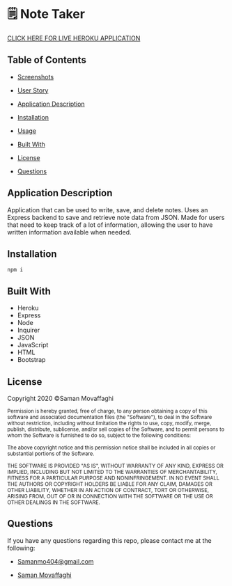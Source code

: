 # 🗒 Note Taker
[CLICK HERE FOR LIVE HEROKU APPLICATION](https://note-taker-express-app.herokuapp.com/)

## Table of Contents
* [Screenshots](#screenshots)

* [User Story](#user-story)

* [Application Description](#application-description)

* [Installation](#installation)

* [Usage](#usage)

* [Built With](#built-with)

* [License](#license)

* [Questions](#questions)


## Application Description
Application that can be used to write, save, and delete notes. Uses an Express backend to save and retrieve note data from JSON. Made for users that need to keep track of a lot of information, allowing the user to have written information available when needed.

## Installation 
```
npm i 
```


## Built With
* Heroku
* Express
* Node
* Inquirer
* JSON
* JavaScript
* HTML
* Bootstrap

## License

Copyright 2020 ©Saman Movaffaghi

<sup>Permission is hereby granted, free of charge, to any person obtaining a copy of this software and associated documentation files (the "Software"), to deal in the Software without restriction, including without limitation the rights to use, copy, modify, merge, publish, distribute, sublicense, and/or sell copies of the Software, and to permit persons to whom the Software is furnished to do so, subject to the following conditions:
  
<sup>The above copyright notice and this permission notice shall be included in all copies or substantial portions of the Software.
  
<sup>THE SOFTWARE IS PROVIDED "AS IS", WITHOUT WARRANTY OF ANY KIND, EXPRESS OR IMPLIED, INCLUDING BUT NOT LIMITED TO THE WARRANTIES OF MERCHANTABILITY, FITNESS FOR A PARTICULAR PURPOSE AND NONINFRINGEMENT. IN NO EVENT SHALL THE AUTHORS OR COPYRIGHT HOLDERS BE LIABLE FOR ANY CLAIM, DAMAGES OR OTHER LIABILITY, WHETHER IN AN ACTION OF CONTRACT, TORT OR OTHERWISE, ARISING FROM, OUT OF OR IN CONNECTION WITH THE SOFTWARE OR THE USE OR OTHER DEALINGS IN THE SOFTWARE.

## Questions

If you have any questions regarding this repo, please contact me at the following:

* <Samanmo404@gmail.com>

* [Saman Movaffaghi](https://github.com/saman2052/homeworkeleven)
